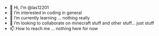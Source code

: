 - 👋 Hi, I’m @las12201
- 👀 I’m interested in coding in general
- 🌱 I’m currently learning ... nothing really
- 💞️ I’m looking to collaborate on minecraft stuff and other stuff... just stuff
- 📫 How to reach me ... nothing here for now

<!---
las12201/las12201 is a ✨ special ✨ repository because its `README.md` (this file) appears on your GitHub profile.
You can click the Preview link to take a look at your changes.
--->
